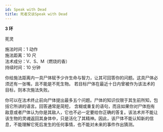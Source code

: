 ```yaml
---
id: Speak with Dead
title: 死者交谈Speak with Dead
---
```


**3 环**

死灵

施法时间：1 动作  
施法距离：10 尺  
法术成分：V、S、M（燃烧的香）  
持续时间：10 分钟

你给施法距离内一具尸体赋予少许生命与智力，让其可回答你的问题。这具尸体必须还有一张嘴，且不能是不死生物。
若目标尸体在最近十日内曾被作为该法术的目标，则本次施法失败。

你可以在法术终止前向尸体提出最多五个问题。尸体的知识仅限于其生前所知，包括它所讲的语言。回答通常是简短，
含糊或重复的语句，而且如果你对尸体抱有敌意或者尸体认为你是其敌人，它也不必一定要给你正确的答复。该法术并不能让该生物的灵魂返回其身体中，只是活化了其精神。因此，该尸体不能认知新的信息，不能理解它死后发生的任何事情，也不能对未来的事件作出猜测。
